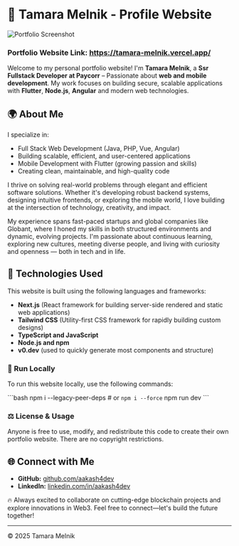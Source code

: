 # 🐤 Tamara Melnik - Profile Website

![Portfolio Screenshot](./portfolio_website.png)

### Portfolio Website Link: https://tamara-melnik.vercel.app/

Welcome to my personal portfolio website! I'm **Tamara Melnik**, a **Ssr Fullstack Developer at Paycorr** – Passionate about **web and mobile development**. My work focuses on building secure, scalable applications with **Flutter**, **Node.js**, **Angular** and modern web technologies.

## 🌍 About Me

I specialize in:

- Full Stack Web Development (Java, PHP, Vue, Angular)
- Building scalable, efficient, and user-centered applications
- Mobile Development with Flutter (growing passion and skills)
- Creating clean, maintainable, and high-quality code

I thrive on solving real-world problems through elegant and efficient software solutions. Whether it's developing robust backend systems, designing intuitive frontends, or exploring the mobile world, I love building at the intersection of technology, creativity, and impact.

My experience spans fast-paced startups and global companies like Globant, where I honed my skills in both structured environments and dynamic, evolving projects. I'm passionate about continuous learning, exploring new cultures, meeting diverse people, and living with curiosity and openness — both in tech and in life.

## 🚀 Technologies Used

This website is built using the following languages and frameworks:

- **Next.js** (React framework for building server-side rendered and static web applications)
- **Tailwind CSS** (Utility-first CSS framework for rapidly building custom designs)
- **TypeScript and JavaScript**
- **Node.js and npm**
- **v0.dev** (used to quickly generate most components and structure)

### 📌 Run Locally

To run this website locally, use the following commands:

\`\`\`bash
npm i --legacy-peer-deps  # or `npm i --force`
npm run dev
\`\`\`

### ⚖️ License & Usage

Anyone is free to use, modify, and redistribute this code to create their own portfolio website. There are no copyright restrictions.

## 🌐 Connect with Me

- **GitHub:** [github.com/aakash4dev](https://github.com/tamara-melnik)
- **LinkedIn:** [linkedin.com/in/aakash4dev](https://www.linkedin.com/in/tamara-melnik/)

🔥 Always excited to collaborate on cutting-edge blockchain projects and explore innovations in Web3. Feel free to connect—let's build the future together!

---

© 2025 Tamara Melnik
